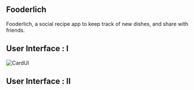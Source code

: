 ## Fooderlich

Fooderlich, a social recipe app to keep track of new dishes, and share with friends.

## User Interface : I

![CardUI](https://user-images.githubusercontent.com/36065206/143582633-86dcd22b-0da1-4292-b6d6-baf158c03c73.png)

## User Interface : II


